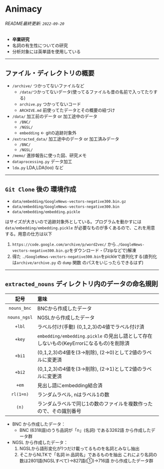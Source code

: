 # Animacy
###### README最終更新: `2022-09-20`

- **卒業研究** 
- 名詞の有生性についての研究
- 分析対象には英単語を使用している

---

## ファイル・ディレクトリの概要
- `/archive/` つかってないファイルなど
  - `/data/`つかってないデータ(使ってるファイルも昔の名前で入ってたりする)
  - `archive.py` つかってないコード
  - `ARCHIVE.md` 前使ってたデータとその概要の紐づけ
- `/data/` 加工前のデータ or 加工途中のデータ
  - `/BNC/`
  - `/NGSL/`
  - `embedding` ← gitの追跡対象外 
- `/extracted_data/` 加工途中のデータ or 加工済みデータ
  - `/BNC/`
  - `/NGSL/`
- `/memo/` 進捗報告に使った図、研究メモ
- `dataprocessing.py` データ加工
- `lda.py` LDA,LDA(loo) など

---

## `Git Clone` 後の 環境作成
- `data/embedding/GoogleNews-vectors-negative300.bin.gz`
- `data/embedding/GoogleNews-vectors-negative300.bin`
- `data/embedding/embedding.pickle`

はサイズが大きいので追跡対象外としている。プログラムを動かすには`data/embedding/embedding.pickle` が必要なものが多くあるので、これを用意する。用意の仕方は以下

1. `https://code.google.com/archive/p/word2vec/` から`./GoogleNews-vectors-negative300.bin.gz`をダウンロード・(7zipなどで)解凍
2. 得た `./GoogleNews-vectors-negative300.bin`をpickleで直列化する(直列化は`archive/archive.py` の `dump` 関数 のパスをいじったらできるはず)

---

## `extracted_nouns` ディレクトリ内のデータの命名規則
|記号|意味|
|:--:|:--|
|`nouns_bnc`|BNCから作成したデータ|
|`nouns_ngsl`|NGSLから作成したデータ|
|`+lbl`|ラベル付け(手動) (0,1,2,3)の4値でラベル付け済|
|`+key`|`embedding/embedding.pickle` の見出し語として存在しないもの(KeyErrorになるもの)を削除済|
|`+bi1`|(0,1,2,3)の4値を(3→削除), (2→0)として2値のラベルに変更済|
|`+bi2`|(0,1,2,3)の4値を(3→削除), (2→1)として2値のラベルに変更済|
|`+em`|見出し語にembedding結合済|
|`rl(1=n)`|ランダムラベル, nはラベル1の数|
|`(n)`|ランダムラベルで同じ1の数のファイルを複数作ったので、その識別番号|

- BNC から作成したデータ：
  - BNC (6318語)のうち品詞が「n」(名詞) である3262語 から作成したデータ群
- NGSL から作成したデータ：
  1. NGSLから語形変化が1つだけ載ってるものを名詞とみなし抽出
  2. そこからNLTKで「名詞 in 品詞名」であるものを抽出
これにより名詞の数は2801語(NGSLすべて)→827語(①)→716語 から作成したデータ群